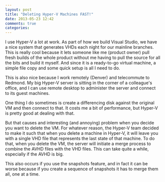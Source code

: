 ```yaml
---
layout: post
title: "Deleting Hyper-V Machines FAST!"
date: 2013-05-23 12:42
comments: true
categories: 
---
```


I use Hyper-V a lot at work. As part of how we build Visual Studio, we have
a nice system that generates VHDs each night for our mainline branches. 
This is really cool because it lets someone like me (product owner) pull
fresh builds of the whole product without me having to pull the source
for all the bits and build it myself. And since it is a ready-to-go
virtual machine, a simple file copy and some quick setup is all I need to
do.

This is also nice because I work remotely (Denver) and telecommute to
Redmond. My big Hyper-V server is sitting in the corner of a colleague's
office, and I can use remote desktop to administer the server and connect
to its guest machines.

One thing I do sometimes is create a differencing disk against the original
VM and then connect to that. It costs me a bit of performance, but Hyper-V
is pretty good at dealing with that.

But that causes and interesting (and annoying) problem when you decide you
want to delete the VM. For whatever reason, the Hyper-V team decided to
make it such that when you delete a machine in Hyper-V, it will leave you
with a single VHD file that represents the last state of that machine. To
do that, when you delete the VM, the server will initiate a merge process
to combine the AVHD files with the VHD files. This can take quite a while,
especially if the AVHD is big.

This also occurs if you use the snapshots feature, and in fact it can be
worse because if you create a sequence of snapshots it has to merge them
all, one at a time.
